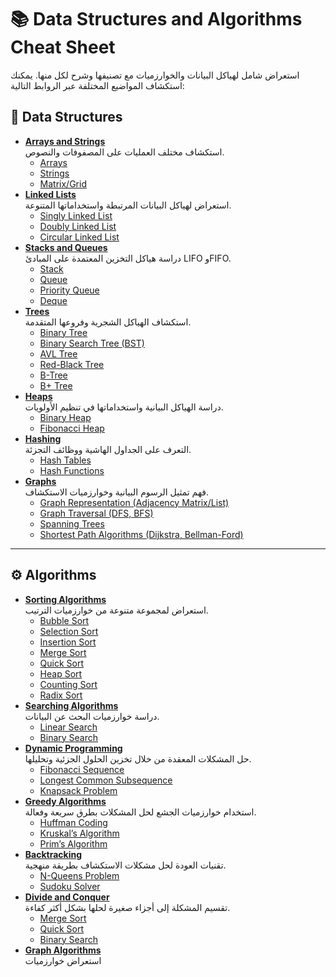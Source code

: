 # 📚 Data Structures and Algorithms Cheat Sheet

استعراض شامل لهياكل البيانات والخوارزميات مع تصنيفها وشرح لكل منها. يمكنك استكشاف المواضيع المختلفة عبر الروابط التالية:

## 🔢 Data Structures
- **[Arrays and Strings](#arrays-and-strings)**  
    استكشاف مختلف العمليات على المصفوفات والنصوص.
    - [Arrays](#arrays)
    - [Strings](#strings)
    - [Matrix/Grid](#matrixgrid)
- **[Linked Lists](#linked-lists)**  
    استعراض لهياكل البيانات المرتبطة واستخداماتها المتنوعة.
    - [Singly Linked List](#singly-linked-list)
    - [Doubly Linked List](#doubly-linked-list)
    - [Circular Linked List](#circular-linked-list)
- **[Stacks and Queues](#stacks-and-queues)**  
    دراسة هياكل التخزين المعتمدة على المبادئ LIFO وFIFO.
    - [Stack](#stack)
    - [Queue](#queue)
    - [Priority Queue](#priority-queue)
    - [Deque](#deque)
- **[Trees](#trees)**  
    استكشاف الهياكل الشجرية وفروعها المتقدمة.
    - [Binary Tree](#binary-tree)
    - [Binary Search Tree (BST)](#binary-search-tree-bst)
    - [AVL Tree](#avl-tree)
    - [Red-Black Tree](#red-black-tree)
    - [B-Tree](#b-tree)
    - [B+ Tree](#b-plus-tree)
- **[Heaps](#heaps)**  
    دراسة الهياكل البيانية واستخداماتها في تنظيم الأولويات.
    - [Binary Heap](#binary-heap)
    - [Fibonacci Heap](#fibonacci-heap)
- **[Hashing](#hashing)**  
    التعرف على الجداول الهاشية ووظائف التجزئة.
    - [Hash Tables](#hash-tables)
    - [Hash Functions](#hash-functions)
- **[Graphs](#graphs)**  
    فهم تمثيل الرسوم البيانية وخوارزميات الاستكشاف.
    - [Graph Representation (Adjacency Matrix/List)](#graph-representation-adjacency-matrixlist)
    - [Graph Traversal (DFS, BFS)](#graph-traversal-dfs-bfs)
    - [Spanning Trees](#spanning-trees)
    - [Shortest Path Algorithms (Dijkstra, Bellman-Ford)](#shortest-path-algorithms-dijkstra-bellman-ford)

---

## ⚙️ Algorithms
- **[Sorting Algorithms](#sorting-algorithms)**  
    استعراض لمجموعة متنوعة من خوارزميات الترتيب.
    - [Bubble Sort](#bubble-sort)
    - [Selection Sort](#selection-sort)
    - [Insertion Sort](#insertion-sort)
    - [Merge Sort](#merge-sort)
    - [Quick Sort](#quick-sort)
    - [Heap Sort](#heap-sort)
    - [Counting Sort](#counting-sort)
    - [Radix Sort](#radix-sort)
- **[Searching Algorithms](#searching-algorithms)**  
    دراسة خوارزميات البحث عن البيانات.
    - [Linear Search](#linear-search)
    - [Binary Search](#binary-search)
- **[Dynamic Programming](#dynamic-programming)**  
    حل المشكلات المعقدة من خلال تخزين الحلول الجزئية وتحليلها.
    - [Fibonacci Sequence](#fibonacci-sequence)
    - [Longest Common Subsequence](#longest-common-subsequence)
    - [Knapsack Problem](#knapsack-problem)
- **[Greedy Algorithms](#greedy-algorithms)**  
    استخدام خوارزميات الجشع لحل المشكلات بطرق سريعة وفعالة.
    - [Huffman Coding](#huffman-coding)
    - [Kruskal’s Algorithm](#kruskals-algorithm)
    - [Prim’s Algorithm](#prims-algorithm)
- **[Backtracking](#backtracking)**  
    تقنيات العودة لحل مشكلات الاستكشاف بطريقة منهجية.
    - [N-Queens Problem](#n-queens-problem)
    - [Sudoku Solver](#sudoku-solver)
- **[Divide and Conquer](#divide-and-conquer)**  
    تقسيم المشكلة إلى أجزاء صغيرة لحلها بشكل أكثر كفاءة.
    - [Merge Sort](#merge-sort)
    - [Quick Sort](#quick-sort)
    - [Binary Search](#binary-search)
- **[Graph Algorithms](#graph-algorithms)**  
    استعراض خوارزميات
